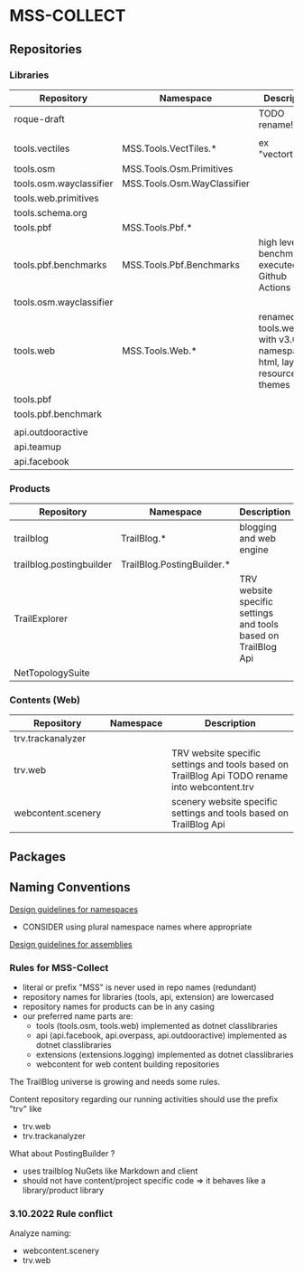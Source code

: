 # MSS-COLLECT

## Repositories

### Libraries

Repository|Namespace|Description
---|---|---
roque-draft||TODO rename!
||
tools.vectiles|MSS.Tools.VectTiles.*| ex "vectortiles"
tools.osm|MSS.Tools.Osm.Primitives
tools.osm.wayclassifier|MSS.Tools.Osm.WayClassifier
tools.web.primitives|
tools.schema.org|
tools.pbf|MSS.Tools.Pbf.*
tools.pbf.benchmarks|MSS.Tools.Pbf.Benchmarks| high level benchmarks executed via Github Actions
tools.osm.wayclassifier||
tools.web|MSS.Tools.Web.*|renamed from tools.web.pwa with v3.0.0, namespaces: html, layouts, resources, themes 
tools.pbf||
tools.pbf.benchmark||
||
api.outdooractive||
api.teamup||
api.facebook||

### Products

Repository|Namespace|Description
---|---|---
trailblog|TrailBlog.*|blogging and web engine
trailblog.postingbuilder|TrailBlog.PostingBuilder.*|
TrailExplorer||TRV website specific settings and tools based on TrailBlog Api 
NetTopologySuite||

### Contents (Web)

Repository|Namespace|Description
---|---|---
trv.trackanalyzer||
trv.web||TRV website specific settings and tools based on TrailBlog Api TODO rename into webcontent.trv
webcontent.scenery|| scenery website specific settings and tools based on TrailBlog Api


## Packages


## Naming Conventions

[Design guidelines for namespaces](https://docs.microsoft.com/en-us/dotnet/standard/design-guidelines/names-of-namespaces)

- CONSIDER using plural namespace names where appropriate

[Design guidelines for assemblies](https://docs.microsoft.com/en-us/dotnet/standard/design-guidelines/names-of-assemblies-and-dlls)

### Rules for MSS-Collect

- literal or prefix "MSS" is never used in repo names (redundant)
- repository names for libraries (tools, api, extension) are lowercased
- repository names for products can be in any casing
- our preferred name parts are:
  - tools (tools.osm, tools.web) implemented as dotnet classlibraries
  - api (api.facebook, api.overpass, api.outdooractive) implemented as dotnet classlibraries
  - extensions (extensions.logging)  implemented as dotnet classlibraries
  - webcontent for web content building repositories

The TrailBlog universe is growing and needs some rules.

Content repository regarding our running activities should use the prefix "trv" like 

- trv.web
- trv.trackanalyzer

What about PostingBuilder ?

- uses trailblog NuGets like Markdown and client
- should not have content/project specific code => it behaves like a library/product library



### 3.10.2022 Rule conflict

Analyze naming:
- webcontent.scenery
- trv.web






